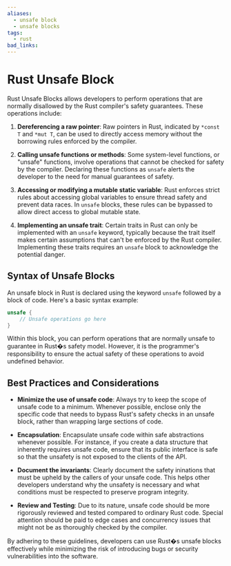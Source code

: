 ```yaml
---
aliases:
  - unsafe block
  - unsafe blocks
tags:
  - rust
bad_links:
---
```

# Rust Unsafe Block

Rust Unsafe Blocks allows developers to perform operations that are normally disallowed by the Rust compiler's safety guarantees. These operations include:

1. **Dereferencing a raw pointer**: Raw pointers in Rust, indicated by `*const T` and `*mut T`, can be used to directly access memory without the borrowing rules enforced by the compiler.

2. **Calling unsafe functions or methods**: Some system-level functions, or "unsafe" functions, involve operations that cannot be checked for safety by the compiler. Declaring these functions as `unsafe` alerts the developer to the need for manual guarantees of safety.

3. **Accessing or modifying a mutable static variable**: Rust enforces strict rules about accessing global variables to ensure thread safety and prevent data races. In `unsafe` blocks, these rules can be bypassed to allow direct access to global mutable state.

4. **Implementing an unsafe trait**: Certain traits in Rust can only be implemented with an `unsafe` keyword, typically because the trait itself makes certain assumptions that can't be enforced by the Rust compiler. Implementing these traits requires an `unsafe` block to acknowledge the potential danger.

## Syntax of Unsafe Blocks

An unsafe block in Rust is declared using the keyword `unsafe` followed by a block of code. Here's a basic syntax example:

```rust
unsafe {
    // Unsafe operations go here
}
```

Within this block, you can perform operations that are normally unsafe to guarantee in Rust�s safety model. However, it is the programmer's responsibility to ensure the actual safety of these operations to avoid undefined behavior.

## Best Practices and Considerations

- **Minimize the use of unsafe code**: Always try to keep the scope of unsafe code to a minimum. Whenever possible, enclose only the specific code that needs to bypass Rust's safety checks in an unsafe block, rather than wrapping large sections of code.

- **Encapsulation**: Encapsulate unsafe code within safe abstractions whenever possible. For instance, if you create a data structure that inherently requires unsafe code, ensure that its public interface is safe so that the unsafety is not exposed to the clients of the API.

- **Document the invariants**: Clearly document the safety ininations that must be upheld by the callers of your unsafe code. This helps other developers understand why the unsafety is necessary and what conditions must be respected to preserve program integrity.

- **Review and Testing**: Due to its nature, unsafe code should be more rigorously reviewed and tested compared to ordinary Rust code. Special attention should be paid to edge cases and concurrency issues that might not be as thoroughly checked by the compiler.

By adhering to these guidelines, developers can use Rust�s unsafe blocks effectively while minimizing the risk of introducing bugs or security vulnerabilities into the software.